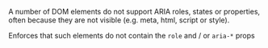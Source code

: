 A number of DOM elements do not support ARIA roles, states or properties, often because they are not visible (e.g. meta, html, script or style).

Enforces that such elements do not contain the `role` and / or `aria-*` props